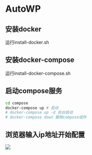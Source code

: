 # AutoWP

## 安装docker

运行install-docker.sh

## 安装docker-compose

运行install-docker-compose.sh

## 启动compose服务

```bash
cd compose
docker-compose up # 启动
# docker-compose up -d 后台启动
# docker-compose down 删除compose组件
```

## 浏览器输入ip地址开始配置

![](https://ws3.sinaimg.cn/large/006tNc79ly1g3ajgvhb8mj30mz0ko75m.jpg)